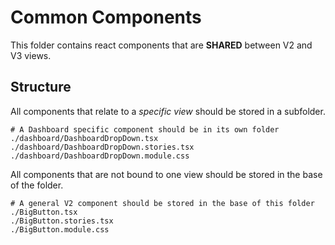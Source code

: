 # Common Components

This folder contains react components that are **SHARED** between V2 and V3 views.

## Structure

All components that relate to a *specific view* should be stored in a subfolder.

```
# A Dashboard specific component should be in its own folder
./dashboard/DashboardDropDown.tsx
./dashboard/DashboardDropDown.stories.tsx
./dashboard/DashboardDropDown.module.css
```

All components that are not bound to one view should be stored in the base of the folder.

```
# A general V2 component should be stored in the base of this folder
./BigButton.tsx
./BigButton.stories.tsx
./BigButton.module.css
```